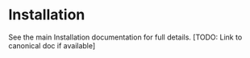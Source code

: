 # Installation

See the main Installation documentation for full details. [TODO: Link to canonical doc if available]
